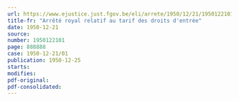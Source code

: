 ```yaml
---
url: https://www.ejustice.just.fgov.be/eli/arrete/1950/12/21/1950122101/justel
title-fr: "Arrêté royal relatif au tarif des droits d'entrée"
date: 1950-12-21
source:
number: 1950122101
page: 888888
case: 1950-12-21/01
publication: 1950-12-25
starts:
modifies:
pdf-original:
pdf-consolidated:
---
```


